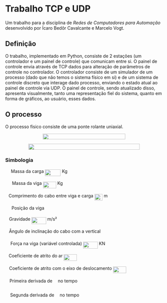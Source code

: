 <!---
	To compile the LaTeX in this file to README.md, one must run the commands
	`python -m readme2tex --output README.md INPUT.md --nocdn`
	`python fix-svg-color.py`

	To install the first tool you must run
	`pip install readme2tex`
-->

# Trabalho TCP e UDP

Um trabalho para a disciplina de _Redes de Computadores para Automação_ desenvolvido por Ícaro Bedôr Cavalcante e Marcelo Vogt.

## Definição

O trabalho, implementado em Python, consiste de 2 estações (um controlador e um painel de controle) que comunicam entre si.
O painel de controle envia através de TCP dados para alteração de parâmetros de controle no controlador.
O controlador consiste de um simulador de um processo (dado que não temos o sistema físico em si) e de um sistema de controle discreto que interage dado processo, enviando o estado atual ao painel de controle via UDP.
O painel de controle, sendo atualizado disso, apresenta visualmente, tanto uma representação fiel do sistema, quanto em forma de gráficos, ao usuário, esses dados.

## O processo

O processo físico consiste de uma ponte rolante uniaxial.

<p align="center"><img src="svgs/0e9a55de53e1e1a347c16262da9f0947.svg?invert_in_darkmode" align=middle width=264.6421899pt height=18.512775599999998pt/></p>
<p align="center"><img src="svgs/836b283b474b11995cfb2f9ac3600e9c.svg?invert_in_darkmode" align=middle width=356.74443254999994pt height=19.4260143pt/></p>

### Simbologia

<img src="svgs/0e51a2dede42189d77627c4d742822c3.svg?invert_in_darkmode" align=middle width=14.433101099999991pt height=14.15524440000002pt/> Massa da carga <img src="svgs/8cc5b242521d00854cf3cd97ee01499c.svg?invert_in_darkmode" align=middle width=50.22836939999999pt height=21.18721440000001pt/> Kg

<img src="svgs/fb97d38bcc19230b0acd442e17db879c.svg?invert_in_darkmode" align=middle width=17.73973739999999pt height=22.465723500000017pt/> Massa da viga <img src="svgs/a05e2235eef34e3ad8345d8746fe5b6a.svg?invert_in_darkmode" align=middle width=42.00916004999999pt height=21.18721440000001pt/> Kg

<img src="svgs/d30a65b936d8007addc9c789d5a7ae49.svg?invert_in_darkmode" align=middle width=6.849367799999992pt height=22.831056599999986pt/> Comprimento do cabo entre viga e carga <img src="svgs/b8f8e99442889e80d6502f1beca739ee.svg?invert_in_darkmode" align=middle width=25.570741349999988pt height=21.18721440000001pt/> m

<img src="svgs/f45e64c5ffa0374b4ef861d4f0144021.svg?invert_in_darkmode" align=middle width=16.383249299999992pt height=14.15524440000002pt/> Posição da viga

<img src="svgs/3cf4fbd05970446973fc3d9fa3fe3c41.svg?invert_in_darkmode" align=middle width=8.430376349999989pt height=14.15524440000002pt/> Gravidade <img src="svgs/a499f99af6a9e92d550633ee68ff6276.svg?invert_in_darkmode" align=middle width=46.57538489999998pt height=21.18721440000001pt/> m/s²

<img src="svgs/27e556cf3caa0673ac49a8f0de3c73ca.svg?invert_in_darkmode" align=middle width=8.17352744999999pt height=22.831056599999986pt/> Ângulo de inclinação do cabo com a vertical

<img src="svgs/b8bc815b5e9d5177af01fd4d3d3c2f10.svg?invert_in_darkmode" align=middle width=12.85392569999999pt height=22.465723500000017pt/> Força na viga (variável controlada) <img src="svgs/77bf082e145a70a3ff1d2f7ca122e95a.svg?invert_in_darkmode" align=middle width=46.57538489999998pt height=21.18721440000001pt/> KN

<img src="svgs/4bdc8d9bcfb35e1c9bfb51fc69687dfc.svg?invert_in_darkmode" align=middle width=7.054796099999991pt height=22.831056599999986pt/> Coeficiente de atrito do ar <img src="svgs/5ab7be53be041e6b2240494870061da9.svg?invert_in_darkmode" align=middle width=42.00916004999999pt height=21.18721440000001pt/>

<img src="svgs/2103f85b8b1477f430fc407cad462224.svg?invert_in_darkmode" align=middle width=8.55596444999999pt height=22.831056599999986pt/> Coeficiente de atrito com o eixo de deslocamento <img src="svgs/5ab7be53be041e6b2240494870061da9.svg?invert_in_darkmode" align=middle width=42.00916004999999pt height=21.18721440000001pt/>

<img src="svgs/100f3b1bc4e9452f6562e800febf5c60.svg?invert_in_darkmode" align=middle width=9.93164039999999pt height=30.632847300000012pt/> Primeira derivada de <img src="svgs/190083ef7a1625fbc75f243cffb9c96d.svg?invert_in_darkmode" align=middle width=9.81741584999999pt height=22.831056599999986pt/> no tempo

<img src="svgs/3a0328249aa81733bf44a7d91ba2e0b9.svg?invert_in_darkmode" align=middle width=11.75813594999999pt height=30.632847300000012pt/> Segunda derivada de <img src="svgs/190083ef7a1625fbc75f243cffb9c96d.svg?invert_in_darkmode" align=middle width=9.81741584999999pt height=22.831056599999986pt/> no tempo
